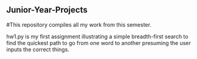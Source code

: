 ## Junior-Year-Projects
#This repository compiles all my work from this semester.

hw1.py is my first assignment illustrating a simple breadth-first search to find the quickest path to go from one word to another presuming the user inputs the correct things.
